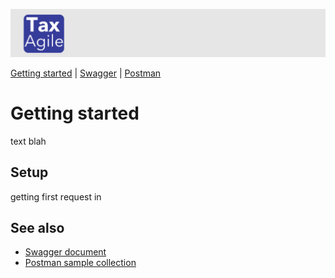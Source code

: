 ![Tax Agile Logo](Tax-Agile-Short.png)

[Getting started](getting-started.md) | [Swagger](swagger/index.html)  |  [Postman](postman.md)

# Getting started
text blah

## Setup
getting first request in


## See also

- [Swagger document](swagger/index.html)
- [Postman sample collection](postman.md)

